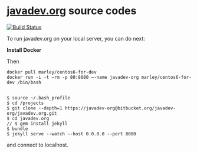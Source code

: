 # [javadev.org](http://javadev.org) source codes

[![Build Status](https://travis-ci.org/javadev-org/javadev.org.svg?branch=gh-pages)](https://travis-ci.org/javadev-org/javadev.org)


To run javadev.org on your local server, you can do next:

**Install Docker**

Then

    docker pull marley/centos6-for-dev
    docker run -i -t –rm -p 80:8080 –-name javadev-org marley/centos6-for-dev /bin/bash


    $ source ~/.bash_profile
    $ cd /projects
    $ git clone --depth=1 https://javadev-org@bitbucket.org/javadev-org/javadev.org.git
    $ cd javadev.org
    // $ gem install jekyll
    $ bundle
    $ jekyll serve --watch --host 0.0.0.0 --port 8080

and connect to localhost.
